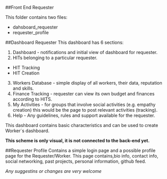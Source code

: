 ##Front End Requester

This folder contains two files:

* dahsboard_requester
* requester_profile

##Dashboard Requester
This dashboard has 6 sections:
1. Dashboard - notifications and initial view of dashboard for requester.
2. HITs belonging to a particular requester.
  * HIT Tracking
  * HIT Creation
3. Workers Database - simple display of all workers, their data, reputation and skills.
4. Finance Tracking - requester can view its own budget and finances according to HITS.
5. My Activities - for groups that involve social activities (e.g. empathy creation) this would be the page to post relevant activities (tracking).
6. Help - Any guidelines, rules and support available for the requester.

This dashboard contains basic characteristics and can be used to create Worker´s dashboard.

**This scheme is only visual, it is not connected to the back-end yet.** 

##Requester Profile
Contains a simple login page and a possible profile page for the Requester/Worker. This page contains,bio info, contact info, social networking, past projects, personal information, github feed. 

*Any suggestins or changes are very welcome*
